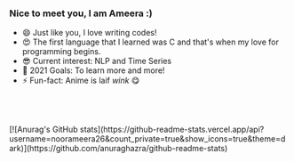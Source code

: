 ### Nice to meet you, I am Ameera :)
 
- 😄 Just like you, I love writing codes!
- 😍 The first language that I learned was C and that's when my love for programming begins.
- 😎 Current interest: NLP and Time Series
- 🏃 2021 Goals: To learn more and more!
- ⚡ Fun-fact: Anime is laif *wink* 😋
<br />
<br />
<br />
[![Anurag's GitHub stats](https://github-readme-stats.vercel.app/api?username=noorameera26&count_private=true&show_icons=true&theme=dark)](https://github.com/anuraghazra/github-readme-stats)
